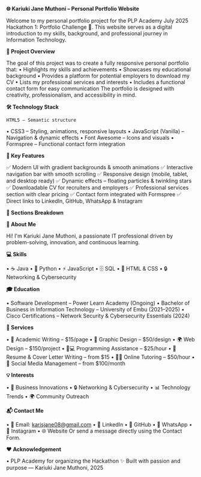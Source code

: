 **🌐 Kariuki Jane Muthoni – Personal Portfolio Website**

Welcome to my personal portfolio project for the PLP Academy July 2025 Hackathon 1: Portfolio Challenge 🚀.
This website serves as a digital introduction to my skills, background, and professional journey in Information Technology.

**🌟 Project Overview**

The goal of this project was to create a fully responsive personal portfolio that:
•	Highlights my skills and achievements
•	Showcases my educational background
•	Provides a platform for potential employers to download my CV
•	Lists my professional services and interests
•	Includes a functional contact form for easy communication
The portfolio is designed with creativity, professionalism, and accessibility in mind.

**🛠️ Technology Stack**

	HTML5 – Semantic structure
•	CSS3 – Styling, animations, responsive layouts
•	JavaScript (Vanilla) – Navigation & dynamic effects
•	Font Awesome – Icons and visuals
•	Formspree – Functional contact form integration

**🎨 Key Features**

✅ Modern UI with gradient backgrounds & smooth animations
✅ Interactive navigation bar with smooth scrolling
✅ Responsive design (mobile, tablet, and desktop ready)
✅ Dynamic effects – floating particles & twinkling stars
✅ Downloadable CV for recruiters and employers
✅ Professional services section with clear pricing
✅ Contact form integrated with Formspree
✅ Direct links to LinkedIn, GitHub, WhatsApp & Instagram

**📂 Sections Breakdown**

**👩 About Me**

Hi! I'm Kariuki Jane Muthoni, a passionate IT professional driven by problem-solving, innovation, and continuous learning.

**💻 Skills**

•	☕ Java
•	🐍 Python
•	⚡ JavaScript
•	🗄️ SQL
•	🎨 HTML & CSS
•	🔒 Networking & Cybersecurity

**🎓 Education**

•	Software Development – Power Learn Academy (Ongoing)
•	Bachelor of Business in Information Technology – University of Embu (2021–2025)
•	Cisco Certifications – Network Security & Cybersecurity Essentials (2024)

**💼 Services**

•	📑 Academic Writing – $15/page
•	🎨 Graphic Design – $50/design
•	🌍 Web Design – $150/project
•	👨💻 Programming Assistance – $25/hour
•	📄 Resume & Cover Letter Writing – from $15
•	👩🏫 Online Tutoring – $50/hour
•	📱 Social Media Management – from $100/month

**💡 Interests**

•	🚀 Business Innovations
•	🔒 Networking & Cybersecurity
•	📊 Technology Trends
•	🌍 Community Outreach

**📬 Contact Me**

•	📧 Email: karisjane08@gmail.com
•	💼 LinkedIn
•	🐙 GitHub
•	📱 WhatsApp
•	📸 Instagram
•	🌐 Website
Or send a message directly using the Contact Form.

**❤️ Acknowledgement**

•	PLP Academy for organizing the Hackathon
✨ Built with passion and purpose — Kariuki Jane Muthoni, 2025

